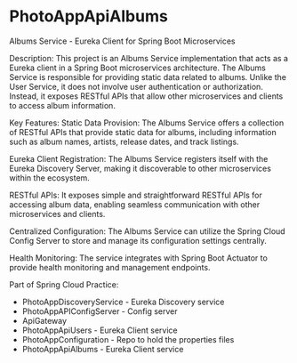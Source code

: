 # PhotoAppApiAlbums
 Albums Service - Eureka Client for Spring Boot Microservices
 
Description:
This project is an Albums Service implementation that acts as a Eureka client in a Spring Boot microservices architecture. The Albums Service is responsible for providing static data related to albums. Unlike the User Service, it does not involve user authentication or authorization. Instead, it exposes RESTful APIs that allow other microservices and clients to access album information.

Key Features:
Static Data Provision: The Albums Service offers a collection of RESTful APIs that provide static data for albums, including information such as album names, artists, release dates, and track listings.

Eureka Client Registration: The Albums Service registers itself with the Eureka Discovery Server, making it discoverable to other microservices within the ecosystem.

RESTful APIs: It exposes simple and straightforward RESTful APIs for accessing album data, enabling seamless communication with other microservices and clients.

Centralized Configuration: The Albums Service can utilize the Spring Cloud Config Server to store and manage its configuration settings centrally.

Health Monitoring: The service integrates with Spring Boot Actuator to provide health monitoring and management endpoints.

Part of Spring Cloud Practice:
* PhotoAppDiscoveryService - Eureka Discovery service
* PhotoAppAPIConfigServer - Config server
* ApiGateway
* PhotoAppApiUsers - Eureka Client service
* PhotoAppConfiguration - Repo to hold the properties files
* PhotoAppApiAlbums - Eureka Client service

